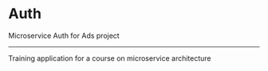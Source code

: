 # Auth
Microservice Auth for Ads project

---
Training application for a course on microservice architecture
